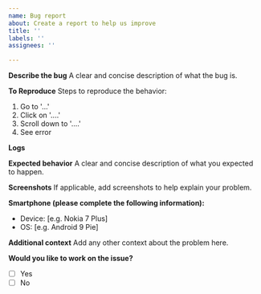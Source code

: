 ```yaml
---
name: Bug report
about: Create a report to help us improve
title: ''
labels: ''
assignees: ''

---
```


**Describe the bug**
A clear and concise description of what the bug is.

**To Reproduce**
Steps to reproduce the behavior:
1. Go to '...'
2. Click on '....'
3. Scroll down to '....'
4. See error

**Logs**

**Expected behavior**
A clear and concise description of what you expected to happen.

**Screenshots**
If applicable, add screenshots to help explain your problem.

**Smartphone (please complete the following information):**
 - Device: [e.g. Nokia 7 Plus]
 - OS: [e.g. Android 9 Pie]

**Additional context**
Add any other context about the problem here.

**Would you like to work on the issue?**
<!-- Please let us know if you can work on it or the issue should be assigned to someone else. -->
- [ ] Yes
- [ ] No
